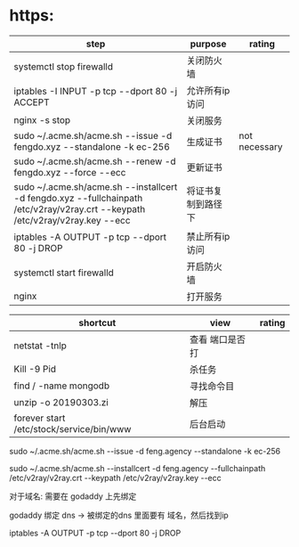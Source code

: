 # https:

| step                                                                                                                          | purpose            | rating        |
| ----------------------------------------------------------------------------------------------------------------------------- | ------------------ | ------------- |
| systemctl stop firewalld                                                                                                      | 关闭防火墙         |               |
| iptables -I INPUT -p tcp --dport 80 -j ACCEPT                                                                                 | 允许所有ip访问     |               |
| nginx -s stop                                                                                                                 | 关闭服务           |               |
| sudo ~/.acme.sh/acme.sh --issue -d fengdo.xyz --standalone -k ec-256                                                          | 生成证书           | not necessary |
| sudo ~/.acme.sh/acme.sh --renew -d fengdo.xyz --force --ecc                                                                   | 更新证书           |               |
| sudo ~/.acme.sh/acme.sh --installcert -d fengdo.xyz --fullchainpath /etc/v2ray/v2ray.crt --keypath /etc/v2ray/v2ray.key --ecc | 将证书复制到路径下 |               |
| iptables -A OUTPUT -p tcp --dport 80 -j DROP                                                                                  | 禁止所有ip访问     |               |
| systemctl start firewalld                                                                                                     | 开启防火墙         |               |
| nginx                                                                                                                         | 打开服务           |               |





| shortcut                                | view            | rating |
| --------------------------------------- | --------------- | ------ |
| netstat -tnlp                           | 查看 端口是否打 |        |
| Kill -9 Pid                             | 杀任务          |        |
| find / -name mongodb                    | 寻找命令目      |        |
| unzip -o  20190303.zi                   | 解压            |        |
| forever start /etc/stock/service/bin/www | 后台启动        |        |


sudo ~/.acme.sh/acme.sh --issue -d feng.agency --standalone -k ec-256 

sudo ~/.acme.sh/acme.sh --installcert -d feng.agency --fullchainpath /etc/v2ray/v2ray.crt --keypath /etc/v2ray/v2ray.key --ecc 



对于域名: 需要在 godaddy 上先绑定


godaddy 绑定 dns ->  被绑定的dns 里面要有 域名，然后找到ip  

iptables -A OUTPUT -p tcp --dport 80 -j DROP